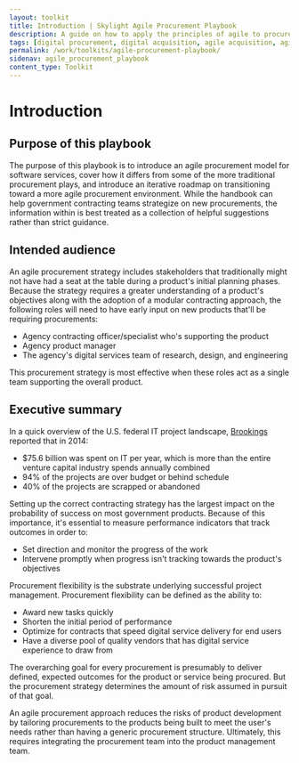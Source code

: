 ```yaml
---
layout: toolkit
title: Introduction | Skylight Agile Procurement Playbook
description: A guide on how to apply the principles of agile to procurement.
tags: [digital procurement, digital acquisition, agile acquisition, agile procurement, guide]
permalink: /work/toolkits/agile-procurement-playbook/
sidenav: agile_procurement_playbook
content_type: Toolkit
---
```


# Introduction

## Purpose of this playbook

The purpose of this playbook is to introduce an agile procurement model for software services, cover how it differs from some of the more traditional procurement plays, and introduce an iterative roadmap on transitioning toward a more agile procurement environment. While the handbook can help government contracting teams strategize on new procurements, the information within is best treated as a collection of helpful suggestions rather than strict guidance.

## Intended audience

An agile procurement strategy includes stakeholders that traditionally might not have had a seat at the table during a product's initial planning phases. Because the strategy requires a greater understanding of a product's objectives along with the adoption of a modular contracting approach, the following roles will need to have early input on new products that'll be requiring procurements:

- Agency contracting officer/specialist who's supporting the product
- Agency product manager
- The agency's digital services team of research, design, and engineering

This procurement strategy is most effective when these roles act as a single team supporting the overall product.

## Executive summary

In a quick overview of the U.S. federal IT project landscape, [Brookings](https://www.brookings.edu/blog/techtank/2015/08/25/doomed-challenges-and-solutions-to-government-it-projects/) reported that in 2014:

- $75.6 billion was spent on IT per year, which is more than the entire venture capital industry spends annually combined
- 94% of the projects are over budget or behind schedule
- 40% of the projects are scrapped or abandoned

Setting up the correct contracting strategy has the largest impact on the probability of success on most government products. Because of this importance, it's essential to measure performance indicators that track outcomes in order to:

- Set direction and monitor the progress of the work
- Intervene promptly when progress isn't tracking towards the product's objectives

Procurement flexibility is the substrate underlying successful project management. Procurement flexibility can be defined as the ability to:

- Award new tasks quickly
- Shorten the initial period of performance
- Optimize for contracts that speed digital service delivery for end users
- Have a diverse pool of quality vendors that has digital service experience to draw from

The overarching goal for every procurement is presumably to deliver defined, expected outcomes for the product or service being procured. But the procurement strategy determines the amount of risk assumed in
pursuit of that goal.

An agile procurement approach reduces the risks of product development by tailoring procurements to the products being built to meet the user's needs rather than having a generic procurement structure. Ultimately, this requires integrating the procurement team into the product management team.

